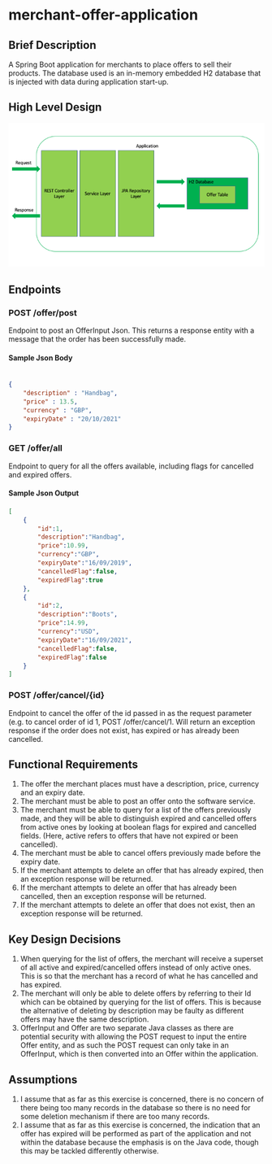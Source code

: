 # merchant-offer-application

## Brief Description

A Spring Boot application for merchants to place offers to sell their products. The database used is an in-memory embedded H2 database that is injected with data during application start-up.

## High Level Design

![Merchant Offer Application High Level Design](/images/high-level-design.png)

## Endpoints

### POST /offer/post

Endpoint to post an OfferInput Json. This returns a response entity with a message that the order has been successfully made.

#### Sample Json Body

```json

{
	"description" : "Handbag",
	"price" : 13.5,
	"currency" : "GBP",
	"expiryDate" : "20/10/2021"
}

```

### GET /offer/all

Endpoint to query for all the offers available, including flags for cancelled and expired offers.

#### Sample Json Output

```json
[
	{
		"id":1,
		"description":"Handbag",
		"price":10.99,
		"currency":"GBP",
		"expiryDate":"16/09/2019",
		"cancelledFlag":false,
		"expiredFlag":true
	},
	{
		"id":2,
		"description":"Boots",
		"price":14.99,
		"currency":"USD",
		"expiryDate":"16/09/2021",
		"cancelledFlag":false,
		"expiredFlag":false
	}
]
```

### POST /offer/cancel/{id}

Endpoint to cancel the offer of the id passed in as the request parameter (e.g. to cancel order of id 1, POST /offer/cancel/1. Will return an exception response if the order does not exist, has expired or has already been cancelled.

## Functional Requirements

1. The offer the merchant places must have a description, price, currency and an expiry date.
2. The merchant must be able to post an offer onto the software service.
3. The merchant must be able to query for a list of the offers previously made, and they will be able to distinguish expired and cancelled offers from active ones by looking at boolean flags for expired and cancelled fields. (Here, active refers to offers that have not expired or been cancelled).
4. The merchant must be able to cancel offers previously made before the expiry date.
5. If the merchant attempts to delete an offer that has already expired, then an exception response will be returned.
6. If the merchant attempts to delete an offer that has already been cancelled, then an exception response will be returned.
7. If the merchant attempts to delete an offer that does not exist, then an exception response will be returned.

## Key Design Decisions

1. When querying for the list of offers, the merchant will receive a superset of all active and expired/cancelled offers instead of only active ones. This is so that the merchant has a record of what he has cancelled and has expired.
2. The merchant will only be able to delete offers by referring to their Id which can be obtained by querying for the list of offers. This is because the alternative of deleting by description may be faulty as different offers may have the same description.
3. OfferInput and Offer are two separate Java classes as there are potential security with allowing the POST request to input the entire Offer entity, and as such the POST request can only take in an OfferInput, which is then converted into an Offer within the application.

## Assumptions

1. I assume that as far as this exercise is concerned, there is no concern of there being too many records in the database so there is no need for some deletion mechanism if there are too many records.
2. I assume that as far as this exercise is concerned, the indication that an offer has expired will be performed as part of the application and not within the database because the emphasis is on the Java code, though this may be tackled differently otherwise.